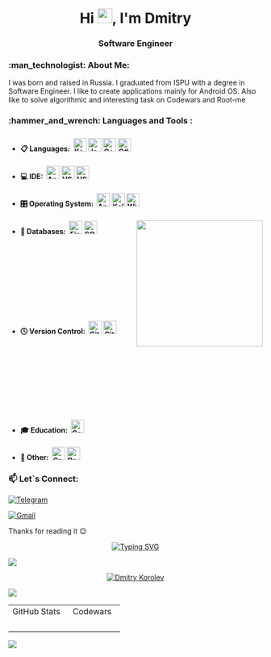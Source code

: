 
<h1 align="center">Hi <img src="https://media.giphy.com/media/hvRJCLFzcasrR4ia7z/giphy.gif" width="29px">, I'm Dmitry</h1>
<h3 align="center">Software Engineer</h3>

<h3>:man_technologist: About Me:</h3>
<p>I was born and raised in Russia. I graduated from ISPU with a degree in Software Engineer. I like to create applications mainly for Android OS. Also like to solve algorithmic and interesting task on Codewars and Root-me</p>

<h3>:hammer_and_wrench: Languages and Tools :</h3>
      <ul>
        <li>
          <h4>
                📋 Languages:
                &nbsp;<img src="https://img.shields.io/badge/kotlin-%237F52FF.svg?style=for-the-badge&logo=kotlin&logoColor=white" alt="Kotlin" height="26" vspace="5"> 
                <img src="https://img.shields.io/badge/java-%23ED8B00.svg?style=for-the-badge&logo=openjdk&logoColor=white" alt="Java" height="26">
                <img src="https://img.shields.io/badge/c++-%2300599C.svg?style=for-the-badge&logo=c%2B%2B&logoColor=white" alt="C++" height="26">
                <img src="https://img.shields.io/badge/c%23-%23239120.svg?style=for-the-badge&logo=csharp&logoColor=white" alt="C#" height="26">
          </h4>
        </li>
        <li>
         <h4>
               💻 IDE:
                &nbsp;<img src="https://img.shields.io/badge/android%20studio-346ac1?style=for-the-badge&logo=android%20studio&logoColor=white" alt="Android Studio" height="26">
                <img src="https://img.shields.io/badge/Visual%20Studio%20Code-0078d7.svg?style=for-the-badge&logo=visual-studio-code&logoColor=white" alt="VS Code" height="26">
                <img src="https://img.shields.io/badge/Visual%20Studio-5C2D91.svg?style=for-the-badge&logo=visual-studio&logoColor=white" alt="VS" height="26">
          </h4>
        </li>
        <li>
          <h4>
                🎛️ Operating System:
                 &nbsp;<img src="https://img.shields.io/badge/Android-3DDC84?style=for-the-badge&logo=android&logoColor=white" alt="Android" height="26">
                 <img src="https://img.shields.io/badge/Kali-268BEE?style=for-the-badge&logo=kalilinux&logoColor=white" alt="Kali Linux" height="26">
                 <img src="https://img.shields.io/badge/Windows-0078D6?style=for-the-badge&logo=windows&logoColor=white" alt="Windows" height="26">
          </h4>
        </li>
            <p><img align="right" style="height:250px;" src="https://github.com/user-attachments/assets/cc03e506-7929-4843-bf35-5b0b99b6d6fa" alt="" /></p>
        <li>
            <h4>  
                💾 Databases:
                &nbsp;<img src="https://img.shields.io/badge/firebase-a08021?style=for-the-badge&logo=firebase&logoColor=ffcd34" alt="Firebase" height="26">
                <img src="https://img.shields.io/badge/sqlite-%2307405e.svg?style=for-the-badge&logo=sqlite&logoColor=white" alt="SQLite" height="26">
            </h4>
        </li>
        <li>
            <h4>   
                🕓 Version Control:
                &nbsp;<img src="https://img.shields.io/badge/git-%23F05033.svg?style=for-the-badge&logo=git&logoColor=white" alt="Git" height="26" vspace="150">
                <img src="https://img.shields.io/badge/github-%23121011.svg?style=for-the-badge&logo=github&logoColor=white" alt="GitHub" height="26">
            </h4>
        </li>
        <li>
            <h4>
                🎓 Education:
                 &nbsp;<img src="https://img.shields.io/badge/Codewars-B1361E?style=for-the-badge&logo=codewars&logoColor=grey" alt="Codewars" height="26">
            </h4>
        </li>
        <li>
            <h4>
                🥅 Other:
                &nbsp;<img src="https://img.shields.io/badge/Gradle-02303A.svg?style=for-the-badge&logo=Gradle&logoColor=white" alt="Gradle" height="26">
                <img src="https://img.shields.io/badge/Postman-FF6C37?style=for-the-badge&logo=postman&logoColor=white" alt="Postman" height="26">
            </h4>
        </li>
      </ul>
      
<h3>📫 Let`s Connect:</h3>
    
[![Telegram](https://img.shields.io/badge/Telegram-Message-blue?style=flat-square&logo=telegram)](https://t.me/Dmitry3755)

[![Gmail](https://img.shields.io/badge/Email-Send%20a%20Message-red?style=flat-square&logo=email)](mailto:dmitry3755@gmail.com)

<p>Thanks for reading it 😉</p>
  
<p align="center">
  <a href="https://git.io/typing-svg"><img src="https://readme-typing-svg.herokuapp.com?font=Consolas&size=34&duration=3000&pause=500&color=6A9BED&width=150&lines=My+Stats" alt="Typing SVG" /></a>
</p>

<img src="https://user-images.githubusercontent.com/73097560/115834477-dbab4500-a447-11eb-908a-139a6edaec5c.gif"> 
<p align="center"> 
  <a href="https://github.com/ryo-ma/github-profile-trophy"><img src="https://github-profile-trophy.vercel.app/?username=Dmitry3755&&row=1&theme=discord" alt="Dmitry Korolev" /></a>
</p>
<img src="https://user-images.githubusercontent.com/73097560/115834477-dbab4500-a447-11eb-908a-139a6edaec5c.gif"> 
    
<table align="center">
      <tr>
        <td align="center" width="50%">GitHub Stats</td>
        <td align="center" width="50%">Codewars</td>
      </tr>
     <tr>
        <td align="center">
          <img src="https://github-readme-stats.vercel.app/api?username=dmitry3755&amp;theme=tokyonight&amp;hide_border=false&amp;include_all_commits=false&amp;count_private=false" alt=""> 
          <br><br>
          <img src="https://github-readme-stats.vercel.app/api/top-langs/?username=dmitry3755&amp;theme=tokyonight&&layout=compact&amp;hide_border=false" alt="">  
        </td>
       <td align="center">
         <img src="https://www.codewars.com/users/Cortes_404/badges/large" alt="">  
       </td>
     </tr>
 </table>
   
<img src="https://user-images.githubusercontent.com/73097560/115834477-dbab4500-a447-11eb-908a-139a6edaec5c.gif"> 
